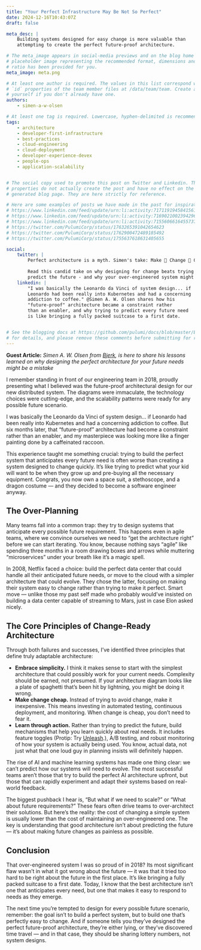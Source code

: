 ```yaml
---
title: "Your Perfect Infrastructure May Be Not So Perfect"
date: 2024-12-16T10:43:07Z
draft: false

meta_desc: |
    Building systems designed for easy change is more valuable than
    attempting to create the perfect future-proof architecture.

# The meta_image appears in social-media previews and on the blog home page. A
# placeholder image representing the recommended format, dimensions and aspect
# ratio has been provided for you.
meta_image: meta.png

# At least one author is required. The values in this list correspond with the
# `id` properties of the team member files at /data/team/team. Create a file for
# yourself if you don't already have one.
authors:
    - simen-a-w-olsen

# At least one tag is required. Lowercase, hyphen-delimited is recommended.
tags:
    - architecture
    - developer-first-infrastructure
    - best-practices
    - cloud-engineering
    - cloud-deployment
    - developer-experience-devex
    - people-ops
    - application-scalability


# The social copy used to promote this post on Twitter and Linkedin. These
# properties do not actually create the post and have no effect on the
# generated blog page. They are here strictly for reference.

# Here are some examples of posts we have made in the past for inspiration:
# https://www.linkedin.com/feed/update/urn:li:activity:7171191945841561601
# https://www.linkedin.com/feed/update/urn:li:activity:7169021002394296320
# https://www.linkedin.com/feed/update/urn:li:activity:7155606616455737345
# https://twitter.com/PulumiCorp/status/1763265391042654623
# https://twitter.com/PulumiCorp/status/1762900472489185492
# https://twitter.com/PulumiCorp/status/1755637618631405655

social:
    twitter: |
        Perfect architecture is a myth. Simen's take: Make 👏 Change 👏 Cheap 👏
        
        Read this candid take on why designing for change beats trying to
        predict the future - and why your over-engineered system might be holding you back.
    linkedin: |
        "I was basically the Leonardo da Vinci of system design... if
        Leonardo had been really into Kubernetes and had a concerning
        addiction to coffee." @Simen A. W. Olsen shares how his
        "future-proof" architecture became a constraint rather
        than an enabler, and why trying to predict every future need
        is like bringing a fully packed suitcase to a first date.


# See the blogging docs at https://github.com/pulumi/docs/blob/master/BLOGGING.md
# for details, and please remove these comments before submitting for review.
---
```

**Guest Article:** *Simen A. W. Olsen from [Bjerk](https://bjerk.io), is here to share his lessons learned on why designing the perfect architecture for your future needs might be a mistake*

I remember standing in front of our engineering team in 2018, proudly presenting what I believed was the future-proof architectural design for our new distributed system. The diagrams were immaculate, the technology choices were cutting-edge, and the scalability patterns were ready for any possible future scenario.

I was basically the Leonardo da Vinci of system design… if Leonardo had been really into Kubernetes and had a concerning addiction to coffee. But six months later, that “future-proof” architecture had become a constraint rather than an enabler, and my masterpiece was looking more like a finger painting done by a caffeinated raccoon.

<!--more-->

This experience taught me something crucial: trying to build the perfect system that anticipates every future need is often worse than creating a system designed to change quickly. It’s like trying to predict what your kid will want to be when they grow up and pre-buying all the necessary equipment. Congrats, you now own a space suit, a stethoscope, and a dragon costume — and they decided to become a software engineer anyway.

## The Over-Planning

Many teams fall into a common trap: they try to design systems that anticipate every possible future requirement. This happens even in agile teams, where we convince ourselves we need to “get the architecture right” before we can start iterating. You know, because nothing says “agile” like spending three months in a room drawing boxes and arrows while muttering “microservices” under your breath like it’s a magic spell.

In 2008, Netflix faced a choice: build the perfect data center that could handle all their anticipated future needs, or move to the cloud with a simpler architecture that could evolve. They chose the latter, focusing on making their system easy to change rather than trying to make it perfect. Smart move — unlike those my past self made who probably would’ve insisted on building a data center capable of streaming to Mars, just in case Elon asked nicely.

## The Core Principles of Change-Ready Architecture

Through both failures and successes, I’ve identified three principles that define truly adaptable architecture:

- **Embrace simplicity.** I think it makes sense to start with the simplest architecture that could possibly work for your current needs. Complexity should be earned, not presumed. If your architecture diagram looks like a plate of spaghetti that’s been hit by lightning, you might be doing it wrong.
- **Make change cheap.** Instead of trying to avoid change, make it inexpensive. This means investing in automated testing, continuous deployment, and monitoring. When change is cheap, you don’t need to fear it.
- **Learn through action.** Rather than trying to predict the future, build mechanisms that help you learn quickly about real needs. It includes feature toggles (Protip: Try [Unleash][unleash].), A/B testing, and robust monitoring of how your system is actually being used. You know, actual data, not just what that one loud guy in planning insists will definitely happen.

[unleash]: https://www.getunleash.io/

The rise of AI and machine learning systems has made one thing clear: we can’t predict how our systems will need to evolve. The most successful teams aren’t those that try to build the perfect AI architecture upfront, but those that can rapidly experiment and adapt their systems based on real-world feedback.

The biggest pushback I hear is, “But what if we need to scale?” or “What about future requirements?” These fears often drive teams to over-architect their solutions. But here’s the reality: the cost of changing a simple system is usually lower than the cost of maintaining an over-engineered one. The key is understanding that good architecture isn’t about predicting the future — it’s about making future changes as painless as possible.

## Conclusion

That over-engineered system I was so proud of in 2018? Its most significant flaw wasn’t in what it got wrong about the future — it was that it tried too hard to be right about the future in the first place. It’s like bringing a fully packed suitcase to a first date. Today, I know that the best architecture isn’t one that anticipates every need, but one that makes it easy to respond to needs as they emerge.

The next time you’re tempted to design for every possible future scenario, remember: the goal isn’t to build a perfect system, but to build one that’s perfectly easy to change. And if someone tells you they’ve designed the perfect future-proof architecture, they’re either lying, or they’ve discovered time travel — and in that case, they should be sharing lottery numbers, not system designs.
